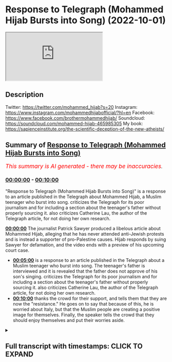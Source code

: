 # Response to Telegraph (Mohammed Hijab Bursts into Song) (2022-10-01)

<iframe loading='lazy' src='https://www.youtube.com/embed/ffi2vmGVz8o'></iframe>

## Description

Twitter: https://twitter.com/mohammed_hijab?s=20
Instagram: https://www.instagram.com/mohammedhijabofficial/?hl=en
Facebook: https://www.facebook.com/brothermohammedhijab/
Soundcloud: https://soundcloud.com/mohammed-hijab-465985305
My book: https://sapienceinstitute.org/the-scientific-deception-of-the-new-atheists/

## Summary of [Response to Telegraph (Mohammed Hijab Bursts into Song)](https://www.youtube.com/watch?v=ffi2vmGVz8o)


*<span style="color:red; font-size:125%">This summary is AI generated - there may be inaccuracies</span>. [](/)*

### [00:00:00](https://www.youtube.com/watch?v=ffi2vmGVz8o&t=0) - [00:10:00](https://www.youtube.com/watch?v=ffi2vmGVz8o&t=600)

 "Response to Telegraph (Mohammed Hijab Bursts into Song)" is a response to an article published in the Telegraph about Mohammed Hijab, a Muslim teenager who burst into song.  criticizes the Telegraph for its poor journalism and for including a section about the teenager's father without properly sourcing it.  also criticizes Catherine Lau, the author of the Telegraph article, for not doing her own research.

**[00:00:00](https://www.youtube.com/watch?v=ffi2vmGVz8o&t=0)** The journalist Patrick Sawyer produced a libelous article about Mohammed Hijab, alleging that he has never attended anti-Jewish protests and is instead a supporter of pro-Palestine causes. Hijab responds by suing Sawyer for defamation, and the video ends with a preview of his upcoming court case.
* **[00:05:00](https://www.youtube.com/watch?v=ffi2vmGVz8o&t=300)** is a response to an article published in the Telegraph about a Muslim teenager who burst into song. The teenager's father is interviewed and it is revealed that the father does not approve of his son's singing.  criticizes the Telegraph for its poor journalism and for including a section about the teenager's father without properly sourcing it.  also criticizes Catherine Lau, the author of the Telegraph article, for not doing her own research.
* **[00:10:00](https://www.youtube.com/watch?v=ffi2vmGVz8o&t=600)** thanks the crowd for their support, and tells them that they are now the "resistance." He goes on to say that because of this, he is worried about Italy, but that the Muslim people are creating a positive image for themselves. Finally, the speaker tells the crowd that they should enjoy themselves and put their worries aside.

<details><summary><h2>Full transcript with timestamps: CLICK TO EXPAND</h2></summary>

[0:00:00](https://youtu.be/ffi2vmGVz8o?t=0) Martina  
[0:00:13](https://youtu.be/ffi2vmGVz8o?t=13) Patrick Sawyer  
[0:00:15](https://youtu.be/ffi2vmGVz8o?t=15) a senior journalist at the telegraph who  
[0:00:18](https://youtu.be/ffi2vmGVz8o?t=18) produced a piece about me  
[0:00:20](https://youtu.be/ffi2vmGVz8o?t=20) some time ago  
[0:00:23](https://youtu.be/ffi2vmGVz8o?t=23) a completely libelous piece where he  
[0:00:27](https://youtu.be/ffi2vmGVz8o?t=27) misrepresents me  
[0:00:29](https://youtu.be/ffi2vmGVz8o?t=29) completely in fact forget about just  
[0:00:31](https://youtu.be/ffi2vmGVz8o?t=31) misrepresenting me he misrepresents the  
[0:00:34](https://youtu.be/ffi2vmGVz8o?t=34) entire situation  
[0:00:35](https://youtu.be/ffi2vmGVz8o?t=35) in Leicester between the hindutva and  
[0:00:38](https://youtu.be/ffi2vmGVz8o?t=38) the Muslim people let's take a look at  
[0:00:40](https://youtu.be/ffi2vmGVz8o?t=40) what he looks like  
[0:00:42](https://youtu.be/ffi2vmGVz8o?t=42) because it's already on the public  
[0:00:44](https://youtu.be/ffi2vmGVz8o?t=44) record he's got a an open Twitter  
[0:00:46](https://youtu.be/ffi2vmGVz8o?t=46) account there's no problems here in fact  
[0:00:48](https://youtu.be/ffi2vmGVz8o?t=48) he was showing pictures of me as well in  
[0:00:50](https://youtu.be/ffi2vmGVz8o?t=50) fact mentioning where I live  
[0:00:53](https://youtu.be/ffi2vmGVz8o?t=53) I think he lives in Middlesex London  
[0:00:55](https://youtu.be/ffi2vmGVz8o?t=55) just to return the favor to him since he  
[0:00:58](https://youtu.be/ffi2vmGVz8o?t=58) has tried to expose where I live no  
[0:01:00](https://youtu.be/ffi2vmGVz8o?t=60) problem you live in Middlesex London I  
[0:01:03](https://youtu.be/ffi2vmGVz8o?t=63) think it is anyway  
[0:01:05](https://youtu.be/ffi2vmGVz8o?t=65) no matter this individual will now have  
[0:01:08](https://youtu.be/ffi2vmGVz8o?t=68) to present himself  
[0:01:10](https://youtu.be/ffi2vmGVz8o?t=70) in a court of law  
[0:01:12](https://youtu.be/ffi2vmGVz8o?t=72) because he is officially being sued now  
[0:01:15](https://youtu.be/ffi2vmGVz8o?t=75) whether or not he wins the case  
[0:01:17](https://youtu.be/ffi2vmGVz8o?t=77) is aside the point the fact that you  
[0:01:20](https://youtu.be/ffi2vmGVz8o?t=80) decided to misrepresent me in the ways  
[0:01:22](https://youtu.be/ffi2vmGVz8o?t=82) that you have  
[0:01:24](https://youtu.be/ffi2vmGVz8o?t=84) means now that you will be  
[0:01:25](https://youtu.be/ffi2vmGVz8o?t=85) inconvenienced with a court case  
[0:01:29](https://youtu.be/ffi2vmGVz8o?t=89) but what wouldn't be known is that I  
[0:01:32](https://youtu.be/ffi2vmGVz8o?t=92) actually gave you an opportunity to make  
[0:01:34](https://youtu.be/ffi2vmGVz8o?t=94) reasonable retractions I recorded the  
[0:01:38](https://youtu.be/ffi2vmGVz8o?t=98) conversation that I had with you in kind  
[0:01:39](https://youtu.be/ffi2vmGVz8o?t=99) and in that conversation I went through  
[0:01:42](https://youtu.be/ffi2vmGVz8o?t=102) piece by piece  
[0:01:45](https://youtu.be/ffi2vmGVz8o?t=105) what exactly was misrepresentative about  
[0:01:49](https://youtu.be/ffi2vmGVz8o?t=109) that article  
[0:01:50](https://youtu.be/ffi2vmGVz8o?t=110) the first thing I said to you as you can  
[0:01:53](https://youtu.be/ffi2vmGVz8o?t=113) hear  
[0:01:54](https://youtu.be/ffi2vmGVz8o?t=114) will you be able to hear is that I have  
[0:01:57](https://youtu.be/ffi2vmGVz8o?t=117) never  
[0:01:58](https://youtu.be/ffi2vmGVz8o?t=118) and will never  
[0:02:00](https://youtu.be/ffi2vmGVz8o?t=120) or don't have the time or any kind of  
[0:02:02](https://youtu.be/ffi2vmGVz8o?t=122) inclination  
[0:02:04](https://youtu.be/ffi2vmGVz8o?t=124) to attend supposed  
[0:02:06](https://youtu.be/ffi2vmGVz8o?t=126) anti-jewish protests  
[0:02:09](https://youtu.be/ffi2vmGVz8o?t=129) the only ever protests I've attended  
[0:02:12](https://youtu.be/ffi2vmGVz8o?t=132) or spearheaded or been a party to  
[0:02:16](https://youtu.be/ffi2vmGVz8o?t=136) are pro-palissinian protests and unless  
[0:02:19](https://youtu.be/ffi2vmGVz8o?t=139) in your mind  
[0:02:21](https://youtu.be/ffi2vmGVz8o?t=141) the two Notions are equivalent  
[0:02:24](https://youtu.be/ffi2vmGVz8o?t=144) then this is nothing but pure  
[0:02:27](https://youtu.be/ffi2vmGVz8o?t=147) misrepresentation and in fact not just  
[0:02:30](https://youtu.be/ffi2vmGVz8o?t=150) that it's a clear attempt by the media  
[0:02:34](https://youtu.be/ffi2vmGVz8o?t=154) to employ  
[0:02:36](https://youtu.be/ffi2vmGVz8o?t=156) this kind of  
[0:02:39](https://youtu.be/ffi2vmGVz8o?t=159) censoriousness  
[0:02:41](https://youtu.be/ffi2vmGVz8o?t=161) or to create a culture of sensoriousness  
[0:02:45](https://youtu.be/ffi2vmGVz8o?t=165) for individuals who are activists for  
[0:02:47](https://youtu.be/ffi2vmGVz8o?t=167) the Palestinian cause by labeling them  
[0:02:50](https://youtu.be/ffi2vmGVz8o?t=170) with the worst kind of labels I have to  
[0:02:53](https://youtu.be/ffi2vmGVz8o?t=173) break it to you not only is this unfair  
[0:02:58](https://youtu.be/ffi2vmGVz8o?t=178) is it illegal in this country for you to  
[0:03:01](https://youtu.be/ffi2vmGVz8o?t=181) say something like that but also  
[0:03:04](https://youtu.be/ffi2vmGVz8o?t=184) it is something which now demonstrates  
[0:03:07](https://youtu.be/ffi2vmGVz8o?t=187) your desperation and the fact that  
[0:03:10](https://youtu.be/ffi2vmGVz8o?t=190) you've lost the argument  
[0:03:12](https://youtu.be/ffi2vmGVz8o?t=192) the fact is this  
[0:03:15](https://youtu.be/ffi2vmGVz8o?t=195) I have had conversations with Jewish  
[0:03:17](https://youtu.be/ffi2vmGVz8o?t=197) people debates with Jewish people  
[0:03:20](https://youtu.be/ffi2vmGVz8o?t=200) debates with Zionist people countless  
[0:03:22](https://youtu.be/ffi2vmGVz8o?t=202) debates  
[0:03:24](https://youtu.be/ffi2vmGVz8o?t=204) countless debates  
[0:03:26](https://youtu.be/ffi2vmGVz8o?t=206) and all of them were favorable to me as  
[0:03:29](https://youtu.be/ffi2vmGVz8o?t=209) you can see with the hundred actually  
[0:03:31](https://youtu.be/ffi2vmGVz8o?t=211) not hundreds of thousands I would say  
[0:03:33](https://youtu.be/ffi2vmGVz8o?t=213) tens of millions of people who have  
[0:03:35](https://youtu.be/ffi2vmGVz8o?t=215) viewed such debates I've even produced a  
[0:03:37](https://youtu.be/ffi2vmGVz8o?t=217) book on the matter of Zionist terrorism  
[0:03:44](https://youtu.be/ffi2vmGVz8o?t=224) and so after the public  
[0:03:47](https://youtu.be/ffi2vmGVz8o?t=227) have seen this and millions of people  
[0:03:49](https://youtu.be/ffi2vmGVz8o?t=229) have been affected  
[0:03:51](https://youtu.be/ffi2vmGVz8o?t=231) and that the white top the intellectual  
[0:03:54](https://youtu.be/ffi2vmGVz8o?t=234) white towel has been thrown in  
[0:03:57](https://youtu.be/ffi2vmGVz8o?t=237) this is what you have to resort to Now  
[0:03:59](https://youtu.be/ffi2vmGVz8o?t=239) isn't it you now have to resort instead  
[0:04:02](https://youtu.be/ffi2vmGVz8o?t=242) of trying to defeat me with facts  
[0:04:05](https://youtu.be/ffi2vmGVz8o?t=245) and scholarly references and citations  
[0:04:08](https://youtu.be/ffi2vmGVz8o?t=248) now it's anti-jewish okay  
[0:04:12](https://youtu.be/ffi2vmGVz8o?t=252) even though there are unequivocal  
[0:04:14](https://youtu.be/ffi2vmGVz8o?t=254) statements on this very channel of me  
[0:04:17](https://youtu.be/ffi2vmGVz8o?t=257) speaking against anti-Semitism but let's  
[0:04:19](https://youtu.be/ffi2vmGVz8o?t=259) disregard that not even mention that and  
[0:04:22](https://youtu.be/ffi2vmGVz8o?t=262) refer to me as answer Jewish does that  
[0:04:24](https://youtu.be/ffi2vmGVz8o?t=264) you do you think you have  
[0:04:26](https://youtu.be/ffi2vmGVz8o?t=266) proven yourself to be victorious  
[0:04:28](https://youtu.be/ffi2vmGVz8o?t=268) in so doing or is this a great defeat  
[0:04:31](https://youtu.be/ffi2vmGVz8o?t=271) for you  
[0:04:32](https://youtu.be/ffi2vmGVz8o?t=272) and for for all I know you're you are an  
[0:04:35](https://youtu.be/ffi2vmGVz8o?t=275) Italian man  
[0:04:37](https://youtu.be/ffi2vmGVz8o?t=277) you're an Italian man you've got you've  
[0:04:39](https://youtu.be/ffi2vmGVz8o?t=279) got no dog in the fight anyway but of  
[0:04:41](https://youtu.be/ffi2vmGVz8o?t=281) course you're working for the telegraph  
[0:04:44](https://youtu.be/ffi2vmGVz8o?t=284) and the telegraph has its own history  
[0:04:47](https://youtu.be/ffi2vmGVz8o?t=287) secondly  
[0:04:49](https://youtu.be/ffi2vmGVz8o?t=289) you mentioned other things in the  
[0:04:50](https://youtu.be/ffi2vmGVz8o?t=290) article which I explained to you I've  
[0:04:51](https://youtu.be/ffi2vmGVz8o?t=291) never said you say he's a  
[0:04:54](https://youtu.be/ffi2vmGVz8o?t=294) self-described scholar  
[0:04:57](https://youtu.be/ffi2vmGVz8o?t=297) or self-proclaimed scholar  
[0:04:59](https://youtu.be/ffi2vmGVz8o?t=299) I've never made such Proclamation  
[0:05:03](https://youtu.be/ffi2vmGVz8o?t=303) and I explicitly told you on the phone  
[0:05:05](https://youtu.be/ffi2vmGVz8o?t=305) that that was the case you lied again  
[0:05:07](https://youtu.be/ffi2vmGVz8o?t=307) and said yes I found it on your website  
[0:05:09](https://youtu.be/ffi2vmGVz8o?t=309) you will not find any such statement on  
[0:05:11](https://youtu.be/ffi2vmGVz8o?t=311) my website now you may see this is a  
[0:05:13](https://youtu.be/ffi2vmGVz8o?t=313) point of triviality  
[0:05:15](https://youtu.be/ffi2vmGVz8o?t=315) but it's not trivial for me because if  
[0:05:16](https://youtu.be/ffi2vmGVz8o?t=316) you're a journalist who's Integris the  
[0:05:20](https://youtu.be/ffi2vmGVz8o?t=320) point is you're meant to be able to  
[0:05:22](https://youtu.be/ffi2vmGVz8o?t=322) quote things properly  
[0:05:23](https://youtu.be/ffi2vmGVz8o?t=323) and if you're incompetent negligent  
[0:05:26](https://youtu.be/ffi2vmGVz8o?t=326) foolish  
[0:05:27](https://youtu.be/ffi2vmGVz8o?t=327) low IQ to the point where you can't even  
[0:05:30](https://youtu.be/ffi2vmGVz8o?t=330) copy and paste things properly something  
[0:05:33](https://youtu.be/ffi2vmGVz8o?t=333) at year 10 can do a competent year 10  
[0:05:35](https://youtu.be/ffi2vmGVz8o?t=335) can do forget about that even a year  
[0:05:37](https://youtu.be/ffi2vmGVz8o?t=337) eight or nine can do  
[0:05:38](https://youtu.be/ffi2vmGVz8o?t=338) in this country then what are you doing  
[0:05:41](https://youtu.be/ffi2vmGVz8o?t=341) as a senior journalist in something like  
[0:05:43](https://youtu.be/ffi2vmGVz8o?t=343) the telegraph  
[0:05:45](https://youtu.be/ffi2vmGVz8o?t=345) thirdly  
[0:05:46](https://youtu.be/ffi2vmGVz8o?t=346) he actually starts speaking about my  
[0:05:48](https://youtu.be/ffi2vmGVz8o?t=348) relationship with my father  
[0:05:50](https://youtu.be/ffi2vmGVz8o?t=350) I want to know why and he says I spoke  
[0:05:53](https://youtu.be/ffi2vmGVz8o?t=353) to a close relative  
[0:05:55](https://youtu.be/ffi2vmGVz8o?t=355) by the way you couldn't have spoken to a  
[0:05:58](https://youtu.be/ffi2vmGVz8o?t=358) close relative because I don't have many  
[0:06:00](https://youtu.be/ffi2vmGVz8o?t=360) close relatives in this country  
[0:06:03](https://youtu.be/ffi2vmGVz8o?t=363) and in fact the ones that I do have in  
[0:06:06](https://youtu.be/ffi2vmGVz8o?t=366) this country were broad for the most  
[0:06:08](https://youtu.be/ffi2vmGVz8o?t=368) part and it's impossible for you to have  
[0:06:11](https://youtu.be/ffi2vmGVz8o?t=371) such information in fact if you had  
[0:06:14](https://youtu.be/ffi2vmGVz8o?t=374) spoken to a close relative can you  
[0:06:16](https://youtu.be/ffi2vmGVz8o?t=376) please reveal the source because I'm  
[0:06:18](https://youtu.be/ffi2vmGVz8o?t=378) telling you that it is practically  
[0:06:21](https://youtu.be/ffi2vmGVz8o?t=381) operationally impossible but for you to  
[0:06:24](https://youtu.be/ffi2vmGVz8o?t=384) include a section on an article related  
[0:06:27](https://youtu.be/ffi2vmGVz8o?t=387) to Hindu hindutva Muslim tensions about  
[0:06:30](https://youtu.be/ffi2vmGVz8o?t=390) my relationship with my father not only  
[0:06:33](https://youtu.be/ffi2vmGVz8o?t=393) demonstrates the height the epitome of  
[0:06:36](https://youtu.be/ffi2vmGVz8o?t=396) desperation shows the public the extent  
[0:06:40](https://youtu.be/ffi2vmGVz8o?t=400) to which you  
[0:06:42](https://youtu.be/ffi2vmGVz8o?t=402) are trying to spin smear or you're  
[0:06:45](https://youtu.be/ffi2vmGVz8o?t=405) involved in the smear campaign against  
[0:06:47](https://youtu.be/ffi2vmGVz8o?t=407) me  
[0:06:49](https://youtu.be/ffi2vmGVz8o?t=409) but now you've become famous  
[0:06:52](https://youtu.be/ffi2vmGVz8o?t=412) yes not only inconvenienced  
[0:06:54](https://youtu.be/ffi2vmGVz8o?t=414) you thought you could put up this  
[0:06:55](https://youtu.be/ffi2vmGVz8o?t=415) article you and Catherine Lau let's take  
[0:06:57](https://youtu.be/ffi2vmGVz8o?t=417) a picture of C Catherine Lau for some  
[0:06:59](https://youtu.be/ffi2vmGVz8o?t=419) reason she is someone who's on this  
[0:07:01](https://youtu.be/ffi2vmGVz8o?t=421) article she hasn't contacted me at all  
[0:07:04](https://youtu.be/ffi2vmGVz8o?t=424) she didn't do any of her own checks  
[0:07:07](https://youtu.be/ffi2vmGVz8o?t=427) checks at all so she puts her name on an  
[0:07:10](https://youtu.be/ffi2vmGVz8o?t=430) article like this I know that she is a  
[0:07:13](https://youtu.be/ffi2vmGVz8o?t=433) feminist maybe she's agitated by my  
[0:07:15](https://youtu.be/ffi2vmGVz8o?t=435) anti-feminist views maybe she is  
[0:07:17](https://youtu.be/ffi2vmGVz8o?t=437) agitated by me somehow or some reason  
[0:07:19](https://youtu.be/ffi2vmGVz8o?t=439) maybe she wants to maybe maybe maybe  
[0:07:21](https://youtu.be/ffi2vmGVz8o?t=441) she's just trying to get climbed you  
[0:07:23](https://youtu.be/ffi2vmGVz8o?t=443) know the career ladder  
[0:07:25](https://youtu.be/ffi2vmGVz8o?t=445) what people will do nowadays to climb a  
[0:07:28](https://youtu.be/ffi2vmGVz8o?t=448) karelada what's next we're going to do  
[0:07:30](https://youtu.be/ffi2vmGVz8o?t=450) next for climbing career ladder transmit  
[0:07:31](https://youtu.be/ffi2vmGVz8o?t=451) somebody a community not mention the  
[0:07:34](https://youtu.be/ffi2vmGVz8o?t=454) fact that there's a hindutva problem in  
[0:07:36](https://youtu.be/ffi2vmGVz8o?t=456) Leicester which is a far right  
[0:07:39](https://youtu.be/ffi2vmGVz8o?t=459) radical  
[0:07:40](https://youtu.be/ffi2vmGVz8o?t=460) organization that if anybody knew  
[0:07:43](https://youtu.be/ffi2vmGVz8o?t=463) yes if anybody knew if its roots  
[0:07:47](https://youtu.be/ffi2vmGVz8o?t=467) connected to the RSS  
[0:07:50](https://youtu.be/ffi2vmGVz8o?t=470) the second Chief of which actually  
[0:07:51](https://youtu.be/ffi2vmGVz8o?t=471) praised the Holocaust and called for one  
[0:07:55](https://youtu.be/ffi2vmGVz8o?t=475) all of that has been is conspicuously  
[0:07:58](https://youtu.be/ffi2vmGVz8o?t=478) absent in your article but you want to  
[0:08:01](https://youtu.be/ffi2vmGVz8o?t=481) focus on Muhammad hijab and his  
[0:08:02](https://youtu.be/ffi2vmGVz8o?t=482) relationship with his father  
[0:08:07](https://youtu.be/ffi2vmGVz8o?t=487) do you think this is good reporting and  
[0:08:08](https://youtu.be/ffi2vmGVz8o?t=488) good journalism is this in the public  
[0:08:09](https://youtu.be/ffi2vmGVz8o?t=489) interest  
[0:08:11](https://youtu.be/ffi2vmGVz8o?t=491) I don't think this is in the public  
[0:08:12](https://youtu.be/ffi2vmGVz8o?t=492) interest but both of you collaborated on  
[0:08:14](https://youtu.be/ffi2vmGVz8o?t=494) this point so I'm wondering why  
[0:08:16](https://youtu.be/ffi2vmGVz8o?t=496) Catherine Lau  
[0:08:18](https://youtu.be/ffi2vmGVz8o?t=498) why you put your name to such a thing  
[0:08:22](https://youtu.be/ffi2vmGVz8o?t=502) didn't you think it would drag you down  
[0:08:23](https://youtu.be/ffi2vmGVz8o?t=503) as well did you think there would be no  
[0:08:25](https://youtu.be/ffi2vmGVz8o?t=505) consequence to such  
[0:08:28](https://youtu.be/ffi2vmGVz8o?t=508) a written piece did you think there'll  
[0:08:30](https://youtu.be/ffi2vmGVz8o?t=510) be no legal consequence no PR  
[0:08:33](https://youtu.be/ffi2vmGVz8o?t=513) consequence you're dealing with a public  
[0:08:35](https://youtu.be/ffi2vmGVz8o?t=515) figure  
[0:08:36](https://youtu.be/ffi2vmGVz8o?t=516) who has a viewership  
[0:08:39](https://youtu.be/ffi2vmGVz8o?t=519) which is comparable to the telegraph  
[0:08:41](https://youtu.be/ffi2vmGVz8o?t=521) itself  
[0:08:44](https://youtu.be/ffi2vmGVz8o?t=524) are you mad  
[0:08:45](https://youtu.be/ffi2vmGVz8o?t=525) did you think there was not going to be  
[0:08:47](https://youtu.be/ffi2vmGVz8o?t=527) a response  
[0:08:50](https://youtu.be/ffi2vmGVz8o?t=530) how can you throw stones when you live  
[0:08:52](https://youtu.be/ffi2vmGVz8o?t=532) in a glass house  
[0:08:54](https://youtu.be/ffi2vmGVz8o?t=534) your viewership is restricted to the  
[0:08:55](https://youtu.be/ffi2vmGVz8o?t=535) United Kingdom  
[0:08:57](https://youtu.be/ffi2vmGVz8o?t=537) our viewership is not restricted to the  
[0:08:59](https://youtu.be/ffi2vmGVz8o?t=539) United Kingdom now you've become famous  
[0:09:01](https://youtu.be/ffi2vmGVz8o?t=541) in all kinds of countries  
[0:09:04](https://youtu.be/ffi2vmGVz8o?t=544) you go to Malaysia somehow isn't that  
[0:09:06](https://youtu.be/ffi2vmGVz8o?t=546) Patrick Sauer isn't that the liar  
[0:09:09](https://youtu.be/ffi2vmGVz8o?t=549) you go to uh any Arab country oh it's  
[0:09:12](https://youtu.be/ffi2vmGVz8o?t=552) not the liar  
[0:09:13](https://youtu.be/ffi2vmGVz8o?t=553) that tried to defame  
[0:09:15](https://youtu.be/ffi2vmGVz8o?t=555) one of our guys  
[0:09:17](https://youtu.be/ffi2vmGVz8o?t=557) well  
[0:09:19](https://youtu.be/ffi2vmGVz8o?t=559) even if you go to Italy you're ashamed  
[0:09:22](https://youtu.be/ffi2vmGVz8o?t=562) to journalism you are a disgrace the  
[0:09:25](https://youtu.be/ffi2vmGVz8o?t=565) journalism you're a disgrace to the  
[0:09:27](https://youtu.be/ffi2vmGVz8o?t=567) Italian people the Italian people the  
[0:09:29](https://youtu.be/ffi2vmGVz8o?t=569) good Italian people in fact you've put  
[0:09:32](https://youtu.be/ffi2vmGVz8o?t=572) us in a position  
[0:09:33](https://youtu.be/ffi2vmGVz8o?t=573) where you have made the people see the  
[0:09:36](https://youtu.be/ffi2vmGVz8o?t=576) extent to which the new Mavericks  
[0:09:39](https://youtu.be/ffi2vmGVz8o?t=579) the new outcasts are in fact this Muslim  
[0:09:42](https://youtu.be/ffi2vmGVz8o?t=582) population in Britain  
[0:09:44](https://youtu.be/ffi2vmGVz8o?t=584) why are you so desperate to paint them  
[0:09:46](https://youtu.be/ffi2vmGVz8o?t=586) out in a bad way  
[0:09:48](https://youtu.be/ffi2vmGVz8o?t=588) because you know  
[0:09:50](https://youtu.be/ffi2vmGVz8o?t=590) you know that Islam and Islamic  
[0:09:53](https://youtu.be/ffi2vmGVz8o?t=593) civilization  
[0:09:55](https://youtu.be/ffi2vmGVz8o?t=595) is something which you're trying to put  
[0:09:57](https://youtu.be/ffi2vmGVz8o?t=597) your foot on it's the sleeping giant  
[0:09:59](https://youtu.be/ffi2vmGVz8o?t=599) which if it wakes up  
[0:10:02](https://youtu.be/ffi2vmGVz8o?t=602) all kinds of things will take place  
[0:10:03](https://youtu.be/ffi2vmGVz8o?t=603) you're trying your best  
[0:10:06](https://youtu.be/ffi2vmGVz8o?t=606) but we are now the resistance the legal  
[0:10:09](https://youtu.be/ffi2vmGVz8o?t=609) resistance  
[0:10:10](https://youtu.be/ffi2vmGVz8o?t=610) and I say this from a  
[0:10:12](https://youtu.be/ffi2vmGVz8o?t=612) movement perspective  
[0:10:14](https://youtu.be/ffi2vmGVz8o?t=614) we are now  
[0:10:16](https://youtu.be/ffi2vmGVz8o?t=616) like the farmers in Italy so now we you  
[0:10:20](https://youtu.be/ffi2vmGVz8o?t=620) put us on a bad mood Patrick's hour  
[0:10:23](https://youtu.be/ffi2vmGVz8o?t=623) and now I'm sorry to say I'm worried for  
[0:10:26](https://youtu.be/ffi2vmGVz8o?t=626) Italy maybe it's going in a fascistic  
[0:10:28](https://youtu.be/ffi2vmGVz8o?t=628) direction hopefully it's not  
[0:10:30](https://youtu.be/ffi2vmGVz8o?t=630) but uh  
[0:10:32](https://youtu.be/ffi2vmGVz8o?t=632) we have become the Mavericks now the  
[0:10:34](https://youtu.be/ffi2vmGVz8o?t=634) anti-established Mavericks the Muslim  
[0:10:36](https://youtu.be/ffi2vmGVz8o?t=636) people and you're helping us  
[0:10:39](https://youtu.be/ffi2vmGVz8o?t=639) create this image  
[0:10:41](https://youtu.be/ffi2vmGVz8o?t=641) so what I have to say to put us in a  
[0:10:43](https://youtu.be/ffi2vmGVz8o?t=643) good mood  
[0:10:44](https://youtu.be/ffi2vmGVz8o?t=644) is  
[0:11:13](https://youtu.be/ffi2vmGVz8o?t=673) foreign  
[0:11:20](https://youtu.be/ffi2vmGVz8o?t=680) [Applause]  
[0:11:21](https://youtu.be/ffi2vmGVz8o?t=681) [Laughter]  
[0:11:25](https://youtu.be/ffi2vmGVz8o?t=685) [Applause]  
</details>